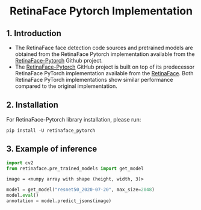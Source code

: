  <h1 align="center"> RetinaFace Pytorch Implementation </h1>
 
 ## 1. Introduction
 
 - The RetinaFace face detection code sources and pretrained models are obtained from the RetinaFace Pytorch implementation available from the [RetinaFace-Pytorch](https://github.com/ternaus/retinaface) Github project. 
 - The [RetinaFace-Pytorch](https://github.com/ternaus/retinaface) GitHub project is built on top of its predecessor RetinaFace PyTorch implementation available from the  [RetinaFace](https://github.com/biubug6/Pytorch_Retinaface). Both RetinaFace PyTorch implementations show similar performance compared to the original implementation.
 
 
 ## 2. Installation

For RetinaFace-Pytorch library installation, please run:

`pip install -U retinaface_pytorch`

## 3. Example of inference

```python
import cv2
from retinaface.pre_trained_models import get_model
```

`image = <numpy array with shape (height, width, 3)>`

```python
model = get_model("resnet50_2020-07-20", max_size=2048)
model.eval()
annotation = model.predict_jsons(image)
```
